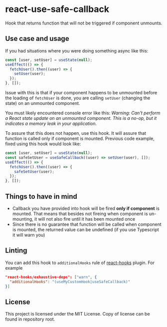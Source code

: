 # react-use-safe-callback

Hook that returns function that will not be triggered if component unmounts.

## Use case and usage

If you had situations where you were doing something async like this:

```js
const [user, setUser] = useState(null);
useEffect(() => {
  fetchUser().then((user) => {
    setUser(user);
  });
}, []);
```

Issue with this is that if your component happens to be unmounted before the loading of `fetchUser` is done, you are calling `setUser` (changing the state) on an unmounted component.

You must likely encountered console error like this:
_Warning: Can't perform a React state update on an unmounted component. This is a no-op, but it indicates a memory leak in your application._

To assure that this does not happen, use this hook. It will assure that function is called only if component is mounted. Previous code example, fixed using this hook would look like:

```js
const [user, setUser] = useState(null);
const safeSetUser = useSafeCallback((user) => setUser(user), []);
useEffect(() => {
  fetchUser().then((user) => {
    safeSetUser(user);
  });
}, []);
```

## Things to have in mind

- Callback you have provided into hook will be fired **only if component** is mounted. That means that besides not fireing when component is un-mounting, it will not also fire until it has been mounted once
- Since there is no guarantee that function will be called when component is mounted, the returned value can be undefined (if you use Typescript it will warn you)

## Linting

You can add this hook to `additionalHooks` rule of [react-hooks](https://www.npmjs.com/package/eslint-plugin-react-hooks#advanced-configuration) plugin.
For example

```json
"react-hooks/exhaustive-deps": ["warn", {
  "additionalHooks": "(useMyCustomHook|useSafeCallback)"
}]
```

## License

This project is licensed under the MIT License. Copy of license can be found in repository root.
